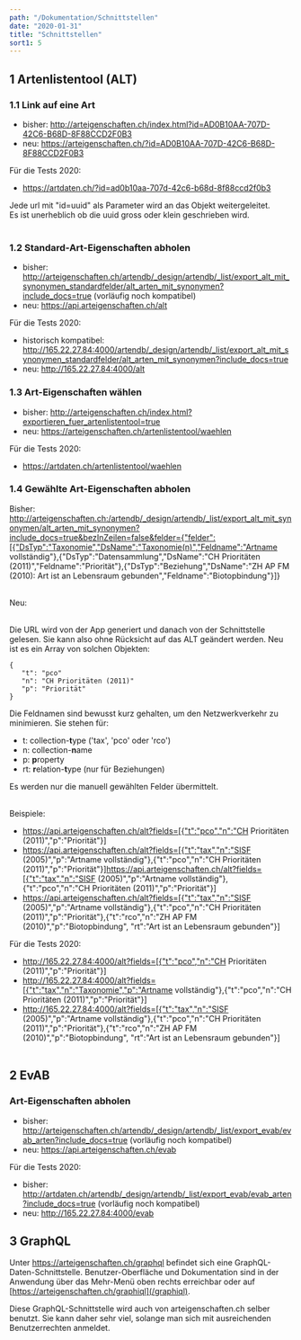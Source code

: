 ```yaml
---
path: "/Dokumentation/Schnittstellen"
date: "2020-01-31"
title: "Schnittstellen"
sort1: 5
---
```



## 1 Artenlistentool (ALT)

### 1.1 Link auf eine Art

- bisher: http://arteigenschaften.ch/index.html?id=AD0B10AA-707D-42C6-B68D-8F88CCD2F0B3
- neu: https://arteigenschaften.ch/?id=AD0B10AA-707D-42C6-B68D-8F88CCD2F0B3<br/>

Für die Tests 2020: 
- https://artdaten.ch/?id=ad0b10aa-707d-42c6-b68d-8f88ccd2f0b3

Jede url mit "id=uuid" als Parameter wird an das Objekt weitergeleitet.<br/>
Es ist unerheblich ob die uuid gross oder klein geschrieben wird.<br/><br/>

### 1.2 Standard-Art-Eigenschaften abholen

- bisher: http://arteigenschaften.ch/artendb/_design/artendb/_list/export_alt_mit_synonymen_standardfelder/alt_arten_mit_synonymen?include_docs=true (vorläufig noch kompatibel)
- neu: https://api.arteigenschaften.ch/alt

Für die Tests 2020:
- historisch kompatibel: http://165.22.27.84:4000/artendb/_design/artendb/_list/export_alt_mit_synonymen_standardfelder/alt_arten_mit_synonymen?include_docs=true
- neu: http://165.22.27.84:4000/alt

### 1.3 Art-Eigenschaften wählen

- bisher: http://arteigenschaften.ch/index.html?exportieren_fuer_artenlistentool=true
- neu: https://arteigenschaften.ch/artenlistentool/waehlen

Für die Tests 2020:
- https://artdaten.ch/artenlistentool/waehlen

### 1.4 Gewählte Art-Eigenschaften abholen

Bisher:
<a href="http://arteigenschaften.ch:/artendb/_design/artendb/_list/export_alt_mit_synonymen/alt_arten_mit_synonymen?include_docs=true&bezInZeilen=false&felder=%7B%22felder%22:%5B%7B%22DsTyp%22:%22Taxonomie%22,%22DsName%22:%22Taxonomie(n)%22,%22Feldname%22:%22Artname vollständig%22%7D,%7B%22DsTyp%22:%22Datensammlung%22,%22DsName%22:%22CH Prioritäten (2011)%22,%22Feldname%22:%22Priorität%22%7D,%7B%22DsTyp%22:%22Beziehung%22,%22DsName%22:%22ZH AP FM (2010): Art ist an Lebensraum gebunden%22,%22Feldname%22:%22Biotopbindung%22%7D%5D%7D">http://arteigenschaften.ch:/artendb/_design/artendb/_list/export_alt_mit_synonymen/alt_arten_mit_synonymen?include_docs=true&bezInZeilen=false&felder={"felder":[{"DsTyp":"Taxonomie","DsName":"Taxonomie(n)","Feldname":"Artname vollständig"},{"DsTyp":"Datensammlung","DsName":"CH Prioritäten (2011)","Feldname":"Priorität"},{"DsTyp":"Beziehung","DsName":"ZH AP FM (2010): Art ist an Lebensraum gebunden","Feldname":"Biotopbindung"}]}</a>
<br/><br/>

Neu:<br/><br/>

Die URL wird von der App generiert und danach von der Schnittstelle gelesen. Sie kann also ohne Rücksicht auf das ALT geändert werden. Neu ist es ein Array von solchen Objekten:

```
{
   "t": "pco"
   "n": "CH Prioritäten (2011)"
   "p": "Priorität"
}
```

Die Feldnamen sind bewusst kurz gehalten, um den Netzwerkverkehr zu minimieren. Sie stehen für:

- t: collection-**t**ype ('tax', 'pco' oder 'rco')
- n: collection-**n**ame
- p: **p**roperty
- rt: **r**elation-**t**ype (nur für Beziehungen)

Es werden nur die manuell gewählten Felder übermittelt.<br/><br/>

Beispiele:

- <a href="https://api.arteigenschaften.ch/alt?fields=%5B%7B%22t%22:%22pco%22,%22n%22:%22CH%20Priorit%C3%A4ten%20(2011)%22,%22p%22:%22Priorit%C3%A4t%22%7D%5D">https://api.arteigenschaften.ch/alt?fields=[{"t":"pco","n":"CH Prioritäten (2011)","p":"Priorität"}]</a>
- <a href="https://api.arteigenschaften.ch/alt?fields=%5B%7B%22t%22:%22tax%22,%22n%22:%22Taxonomie%22,%22p%22:%22Artname%20vollst%C3%A4ndig%22%7D,%7B%22t%22:%22pco%22,%22n%22:%22CH%20Priorit%C3%A4ten%20(2011)%22,%22p%22:%22Priorit%C3%A4t%22%7D%5D">https://api.arteigenschaften.ch/alt?fields=[{"t":"tax","n":"SISF (2005)","p":"Artname vollständig"},{"t":"pco","n":"CH Prioritäten (2011)","p":"Priorität"}]https://api.arteigenschaften.ch/alt?fields=[{"t":"tax","n":"SISF (2005)","p":"Artname vollständig"},{"t":"pco","n":"CH Prioritäten (2011)","p":"Priorität"}]</a>
- <a href="https://api.arteigenschaften.ch/alt?fields=%5B%7B%22t%22:%22tax%22,%22n%22:%22SISF%20(2005)%22,%22p%22:%22Artname%20vollst%C3%A4ndig%22%7D,%7B%22t%22:%22pco%22,%22n%22:%22CH%20Priorit%C3%A4ten%20(2011)%22,%22p%22:%22Priorit%C3%A4t%22%7D,%7B%22t%22:%22rco%22,%22n%22:%22ZH%20AP%20FM%20(2010)%22,%22p%22:%22Biotopbindung%22,%20%22rt%22:%22Art%20ist%20an%20Lebensraum%20gebunden%22%7D%5D">https://api.arteigenschaften.ch/alt?fields=[{"t":"tax","n":"SISF (2005)","p":"Artname vollständig"},{"t":"pco","n":"CH Prioritäten (2011)","p":"Priorität"},{"t":"rco","n":"ZH AP FM (2010)","p":"Biotopbindung", "rt":"Art ist an Lebensraum gebunden"}]</a>
  <br/>

Für die Tests 2020:
- <a href="http://165.22.27.84:4000/alt?fields=%5B%7B%22t%22:%22pco%22,%22n%22:%22CH%20Priorit%C3%A4ten%20(2011)%22,%22p%22:%22Priorit%C3%A4t%22%7D%5D">http://165.22.27.84:4000/alt?fields=[{"t":"pco","n":"CH Prioritäten (2011)","p":"Priorität"}]</a>
- <a href="http://165.22.27.84:4000/alt?fields=%5B%7B%22t%22:%22tax%22,%22n%22:%22Taxonomie%22,%22p%22:%22Artname%20vollst%C3%A4ndig%22%7D,%7B%22t%22:%22pco%22,%22n%22:%22CH%20Priorit%C3%A4ten%20(2011)%22,%22p%22:%22Priorit%C3%A4t%22%7D%5D">http://165.22.27.84:4000/alt?fields=[{"t":"tax","n":"Taxonomie","p":"Artname vollständig"},{"t":"pco","n":"CH Prioritäten (2011)","p":"Priorität"}]</a>
- <a href="http://165.22.27.84:4000/alt?fields=%5B%7B%22t%22:%22tax%22,%22n%22:%22SISF%20(2005)%22,%22p%22:%22Artname%20vollst%C3%A4ndig%22%7D,%7B%22t%22:%22pco%22,%22n%22:%22CH%20Priorit%C3%A4ten%20(2011)%22,%22p%22:%22Priorit%C3%A4t%22%7D,%7B%22t%22:%22rco%22,%22n%22:%22ZH%20AP%20FM%20(2010)%22,%22p%22:%22Biotopbindung%22,%20%22rt%22:%22Art%20ist%20an%20Lebensraum%20gebunden%22%7D%5D">http://165.22.27.84:4000/alt?fields=[{"t":"tax","n":"SISF (2005)","p":"Artname vollständig"},{"t":"pco","n":"CH Prioritäten (2011)","p":"Priorität"},{"t":"rco","n":"ZH AP FM (2010)","p":"Biotopbindung", "rt":"Art ist an Lebensraum gebunden"}]</a>
  <br/><br/>

## 2 EvAB

### Art-Eigenschaften abholen

- bisher: http://arteigenschaften.ch/artendb/_design/artendb/_list/export_evab/evab_arten?include_docs=true (vorläufig noch kompatibel)
- neu: https://api.arteigenschaften.ch/evab

Für die Tests 2020:
- bisher: http://artdaten.ch/artendb/_design/artendb/_list/export_evab/evab_arten?include_docs=true (vorläufig noch kompatibel)
- neu: http://165.22.27.84:4000/evab

## 3 GraphQL

Unter https://arteigenschaften.ch/graphql befindet sich eine GraphQL-Daten-Schnittstelle. Benutzer-Oberfläche und Dokumentation sind in der Anwendung über das Mehr-Menü oben rechts erreichbar oder auf [https://arteigenschaften.ch/graphiql](/graphiql).

Diese GraphQL-Schnittstelle wird auch von arteigenschaften.ch selber benutzt. Sie kann daher sehr viel, solange man sich mit ausreichenden Benutzerrechten anmeldet.

